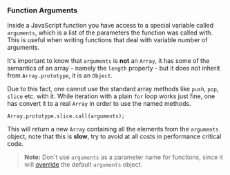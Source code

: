 ### Function Arguments

Inside a JavaScript function you have access to a special variable called
`arguments`, which is a list of the parameters the function was called with. This 
is useful when writing functions that deal with variable number of arguments. 

It's important to know that `arguments` is **not** an `Array`, it has some of
the semantics of an array - namely the `length` property - but it does not
inherit from `Array.prototype`, it is an `Object`.

Due to this fact, one cannot use the standard array methods like `push`, `pop`,
`slice` etc. with it. While iteration with a plain `for` loop works just fine,
one has convert it to a real `Array` in order to use the named methods.
    
    Array.prototype.slice.call(arguments);

This will return a new `Array` containing all the elements from the `arguments`
object, note that this is **slow**, try to avoid at all costs in performance
critical code. 

> **Note:** Don't use `arguments` as a parameter name for functions, since it will 
> [override](#scopes-and-namespaces) the default `arguments` object.

